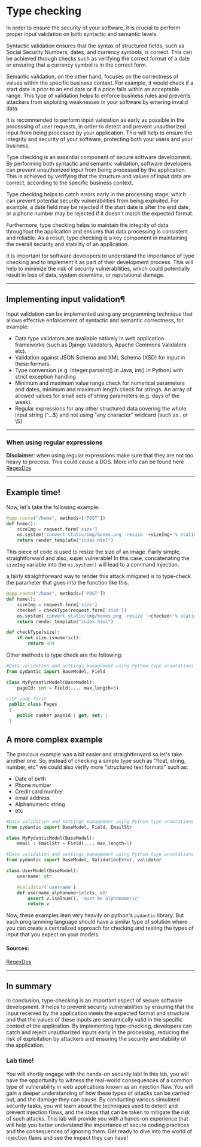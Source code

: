 # Type checking

In order to ensure the security of your software, it is crucial to perform proper input validation on both syntactic and semantic levels.

Syntactic validation ensures that the syntax of structured fields, such as Social Security Numbers, dates, and currency symbols, is correct. This can be achieved through checks such as verifying the correct format of a date or ensuring that a currency symbol is in the correct form.

Semantic validation, on the other hand, focuses on the correctness of values within the specific business context. For example, it would check if a start date is prior to an end date or if a price falls within an acceptable range. This type of validation helps to enforce business rules and prevents attackers from exploiting weaknesses in your software by entering invalid data.

It is recommended to perform input validation as early as possible in the processing of user requests, in order to detect and prevent unauthorized input from being processed by your application. This will help to ensure the integrity and security of your software, protecting both your users and your business.

Type checking is an essential component of secure software development. By performing both syntactic and semantic validation, software developers can prevent unauthorized input from being processed by the application. This is achieved by verifying that the structure and values of input data are correct, according to the specific business context.

Type checking helps to catch errors early in the processing stage, which can prevent potential security vulnerabilities from being exploited. For example, a date field may be rejected if the start date is after the end date, or a phone number may be rejected if it doesn't match the expected format.

Furthermore, type checking helps to maintain the integrity of data throughout the application and ensures that data processing is consistent and reliable. As a result, type checking is a key component in maintaining the overall security and stability of an application.

It is important for software developers to understand the importance of type checking and to implement it as part of their development process. This will help to minimize the risk of security vulnerabilities, which could potentially result in loss of data, system downtime, or reputational damage.

---

## Implementing input validation¶
Input validation can be implemented using any programming technique that allows effective enforcement of syntactic and semantic correctness, for example:

- Data type validators are available natively in web application frameworks (such as Django Validators, Apache Commons Validators etc).
- Validation against JSON Schema and XML Schema (XSD) for input in these formats.
- Type conversion (e.g. Integer.parseInt() in Java, int() in Python) with strict exception handling
- Minimum and maximum value range check for numerical parameters and dates, minimum and maximum length check for strings.
An array of allowed values for small sets of string parameters (e.g. days of the week).
- Regular expressions for any other structured data covering the whole input string (^...$) and not using "any character" wildcard (such as . or \S)

---

### When using regular expressions
**Disclaimer**: when using regular expressions make sure that they are not too heavy to process. This could cause a DOS. More info can be found here [RegexDos](https://owasp.org/www-community/attacks/Regular_expression_Denial_of_Service_-_ReDoS)

---

## Example time!
Now, let's take the following example:

```python
@app.route("/home", methods=['POST'])
def home():
    sizeImg = request.form['size']
    os.system('convert static/img/bones.png -resize '+sizeImg+'% static/img/bones.png')
    return render_template("index.html")
```

This piece of code is used to resize the size of an image. Fairly simple, straightforward and also, super vulnerable!
In this case, concatenating the ```sizeImg``` variable into the ```os.system()``` will lead to a command injection. 

a fairly straightforward way to render this attack mitigated is to type-check the parameter that goes into the function like this.

```python
@app.route("/home", methods=['POST'])
def home():
    sizeImg = request.form['size']
    checked = checkType(request.form['size'])
    os.system('convert static/img/bones.png -resize '+checked+'% static/img/bones.png')
    return render_template("index.html")

def checkType(size):
    if not size.isnumeric():
        return 404
```

Other methods to type check are the following:

```python
#Data validation and settings management using Python type annotations
from pydantic import BaseModel, Field 

class MyPydanticModel(BaseModel):
    pageId: int = Field(..., max_length=5)
```

```c#
//EF code first
 public class Pages
 {
    public number pageId { get; set; }
 }
```

## A more complex example

The previous example was a bit easier and straightforward so let's take another one. So, instead of checking a simple type such as "float, string, number, etc" we could also verify more "structured text formats" such as:

- Date of birth
- Phone number
- Credit card number
- email address
- Alphanumeric string
- etc

```python
#Data validation and settings management using Python type annotations
from pydantic import BaseModel, Field, EmailStr 

class MyPydanticModel(BaseModel):
    email : EmailStr = Field(..., max_length=5)
```

```python
#Data validation and settings management using Python type annotations
from pydantic import BaseModel, ValidationError, validator

class UserModel(BaseModel):
    username: str

    @validator('username')
    def username_alphanumeric(cls, v):
        assert v.isalnum(), 'must be alphanumeric'
        return v
```

Now, these examples lean very heavily on python's ```pydantic``` library. But each programming language should have a similar type of solution where you can create a centralized approach for checking and testing the types of input that you expect on your models.

#### Sources:
[RegexDos](https://owasp.org/www-community/attacks/Regular_expression_Denial_of_Service_-_ReDoS)

---

## In summary

In conclusion, type-checking is an important aspect of secure software development. It helps to prevent security vulnerabilities by ensuring that the input received by the application meets the expected format and structure and that the values of these inputs are semantically valid in the specific context of the application. By implementing type-checking, developers can catch and reject unauthorized inputs early in the processing, reducing the risk of exploitation by attackers and ensuring the security and stability of the application.

### Lab time!

You will shortly engage with the hands-on security lab! In this lab, you will have the opportunity to witness the real-world consequences of a common type of vulnerability in web applications known as an injection flaw. You will gain a deeper understanding of how these types of attacks can be carried out, and the damage they can cause. By conducting various simulated security tasks, you will learn about the techniques used to detect and prevent injection flaws, and the steps that can be taken to mitigate the risk of such attacks. This lab will provide you with a hands-on experience that will help you better understand the importance of secure coding practices and the consequences of ignoring them. Get ready to dive into the world of injection flaws and see the impact they can have!
